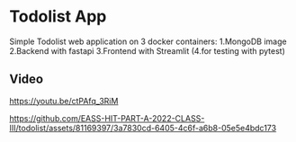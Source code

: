 # Todolist App
Simple Todolist web application on 3 docker containers: 
1.MongoDB image
2.Backend with fastapi 
3.Frontend with Streamlit
(4.for testing with pytest)
 
## Video 
https://youtu.be/ctPAfq_3RiM

https://github.com/EASS-HIT-PART-A-2022-CLASS-III/todolist/assets/81169397/3a7830cd-6405-4c6f-a6b8-05e5e4bdc173
